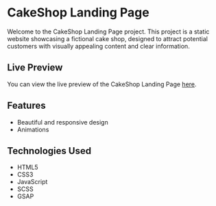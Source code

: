 # CakeShop Landing Page

Welcome to the CakeShop Landing Page project. This project is a static website showcasing a fictional cake shop, designed to attract potential customers with visually appealing content and clear information.

## Live Preview

You can view the live preview of the CakeShop Landing Page [here](https://landingpagecoffee1.netlify.app/).

## Features

- Beautiful and responsive design
- Animations

## Technologies Used

- HTML5
- CSS3
- JavaScript
- SCSS
- GSAP



